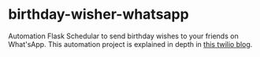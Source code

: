 # birthday-wisher-whatsapp
Automation Flask Schedular to send birthday wishes to your friends on What'sApp.
This automation project is explained in depth in [this twilio blog](https://www.twilio.com/blog/automatically-send-birthday-wishes-python-flask-whatsapp).

